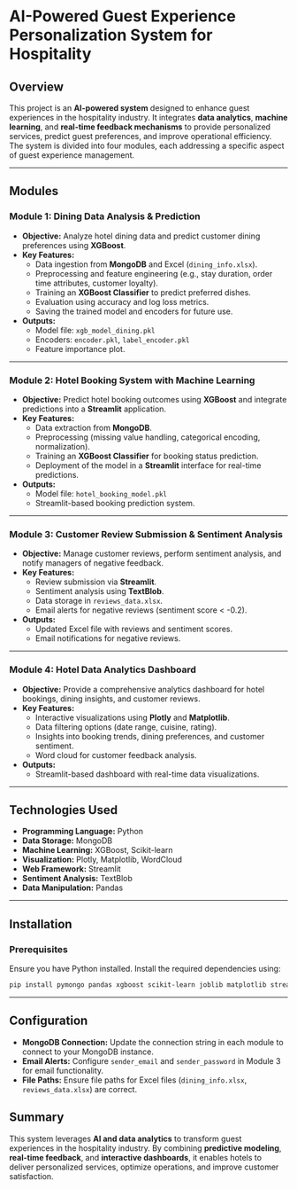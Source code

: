 # AI-Powered Guest Experience Personalization System for Hospitality

## Overview
This project is an **AI-powered system** designed to enhance guest experiences in the hospitality industry. It integrates **data analytics**, **machine learning**, and **real-time feedback mechanisms** to provide personalized services, predict guest preferences, and improve operational efficiency. The system is divided into four modules, each addressing a specific aspect of guest experience management.

---

## Modules

### **Module 1: Dining Data Analysis & Prediction**
- **Objective:** Analyze hotel dining data and predict customer dining preferences using **XGBoost**.
- **Key Features:**
  - Data ingestion from **MongoDB** and Excel (`dining_info.xlsx`).
  - Preprocessing and feature engineering (e.g., stay duration, order time attributes, customer loyalty).
  - Training an **XGBoost Classifier** to predict preferred dishes.
  - Evaluation using accuracy and log loss metrics.
  - Saving the trained model and encoders for future use.
- **Outputs:**
  - Model file: `xgb_model_dining.pkl`
  - Encoders: `encoder.pkl`, `label_encoder.pkl`
  - Feature importance plot.

---

### **Module 2: Hotel Booking System with Machine Learning**
- **Objective:** Predict hotel booking outcomes using **XGBoost** and integrate predictions into a **Streamlit** application.
- **Key Features:**
  - Data extraction from **MongoDB**.
  - Preprocessing (missing value handling, categorical encoding, normalization).
  - Training an **XGBoost Classifier** for booking status prediction.
  - Deployment of the model in a **Streamlit** interface for real-time predictions.
- **Outputs:**
  - Model file: `hotel_booking_model.pkl`
  - Streamlit-based booking prediction system.

---

### **Module 3: Customer Review Submission & Sentiment Analysis**
- **Objective:** Manage customer reviews, perform sentiment analysis, and notify managers of negative feedback.
- **Key Features:**
  - Review submission via **Streamlit**.
  - Sentiment analysis using **TextBlob**.
  - Data storage in `reviews_data.xlsx`.
  - Email alerts for negative reviews (sentiment score < -0.2).
- **Outputs:**
  - Updated Excel file with reviews and sentiment scores.
  - Email notifications for negative reviews.

---

### **Module 4: Hotel Data Analytics Dashboard**
- **Objective:** Provide a comprehensive analytics dashboard for hotel bookings, dining insights, and customer reviews.
- **Key Features:**
  - Interactive visualizations using **Plotly** and **Matplotlib**.
  - Data filtering options (date range, cuisine, rating).
  - Insights into booking trends, dining preferences, and customer sentiment.
  - Word cloud for customer feedback analysis.
- **Outputs:**
  - Streamlit-based dashboard with real-time data visualizations.

---

## Technologies Used
- **Programming Language:** Python
- **Data Storage:** MongoDB
- **Machine Learning:** XGBoost, Scikit-learn
- **Visualization:** Plotly, Matplotlib, WordCloud
- **Web Framework:** Streamlit
- **Sentiment Analysis:** TextBlob
- **Data Manipulation:** Pandas

---

## Installation
### Prerequisites
Ensure you have Python installed. Install the required dependencies using:
```bash
pip install pymongo pandas xgboost scikit-learn joblib matplotlib streamlit openpyxl textblob plotly wordcloud
```

---


## Configuration
- **MongoDB Connection:** Update the connection string in each module to connect to your MongoDB instance.
- **Email Alerts:** Configure `sender_email` and `sender_password` in Module 3 for email functionality.
- **File Paths:** Ensure file paths for Excel files (`dining_info.xlsx`, `reviews_data.xlsx`) are correct.



## Summary
This system leverages **AI and data analytics** to transform guest experiences in the hospitality industry. By combining **predictive modeling**, **real-time feedback**, and **interactive dashboards**, it enables hotels to deliver personalized services, optimize operations, and improve customer satisfaction.
